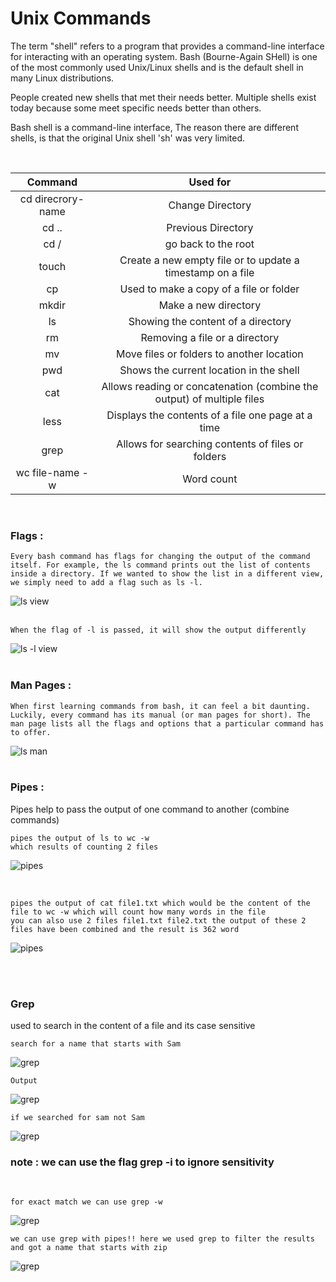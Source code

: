 # Unix Commands

The term "shell" refers to a program that provides a command-line interface for interacting with an operating system. Bash (Bourne-Again SHell) is one of the most commonly used Unix/Linux shells and is the default shell in many Linux distributions.

People created new shells that met their needs better. Multiple shells exist today because some meet specific needs better than others.

Bash shell is a command-line interface, The reason there are different shells, is that the original Unix shell 'sh' was very limited. 

<br>

| Command | Used for |
| :---:   | :---: |
| cd direcrory-name | Change Directory |
| cd .. | Previous Directory |
| cd / | go back to the root |
| touch | Create a new empty file or to update a timestamp on a file |
| cp | Used to make a copy of a file or folder |
| mkdir | Make a new directory |
| ls | Showing the content of a directory |
| rm | Removing a file or a directory |
| mv | Move files or folders to another location |
| pwd | Shows the current location in the shell |
| cat | Allows reading or concatenation (combine the output) of multiple files |
| less | Displays the contents of a file one page at a time |
| grep | Allows for searching contents of files or folders |
| wc file-name -w | Word count |

<br>

### Flags :

    Every bash command has flags for changing the output of the command itself. For example, the ls command prints out the list of contents inside a directory. If we wanted to show the list in a different view, we simply need to add a flag such as ls -l.
![ls view](ls.png)
<br><br>

    When the flag of -l is passed, it will show the output differently
![ls -l view](ls-l.png)
<br><br>



### Man Pages :

    When first learning commands from bash, it can feel a bit daunting. Luckily, every command has its manual (or man pages for short). The man page lists all the flags and options that a particular command has to offer. 
![ls man](man.png)
<br><br>



### Pipes :


Pipes help to pass the output of one command to another (combine commands)

    pipes the output of ls to wc -w
    which results of counting 2 files 
![pipes](pipes1.PNG)

<br>

    pipes the output of cat file1.txt which would be the content of the file to wc -w which will count how many words in the file
    you can also use 2 files file1.txt file2.txt the output of these 2 files have been combined and the result is 362 word
![pipes](pipes2.PNG)


<br><br>


### Grep 
used to search in the content of a file and its case sensitive

    search for a name that starts with Sam
![grep](grep1.PNG)

    Output
![grep](grep2.PNG)

    if we searched for sam not Sam 
![grep](grep3.PNG)

### note : we can use the flag grep -i to ignore sensitivity
<br>

    for exact match we can use grep -w
![grep](grep4.PNG)

    we can use grep with pipes!! here we used grep to filter the results and got a name that starts with zip
![grep](grep5.PNG)
